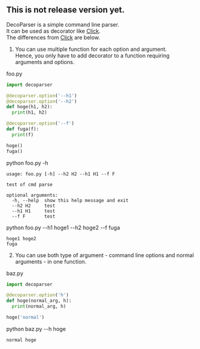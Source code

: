 ## This is not release version yet.

DecoParser is a simple command line parser.  
It can be used as decorator like [Click][].  
The differences from [Click][] are below.  


1. You can use multiple function for each option and argument.  
Hence, you only have to add decorator to a function requiring arguments and options.  

  foo.py
  ```python
  import decoparser

  @decoparser.option('--h1')
  @decoparser.option('--h2')
  def hoge(h1, h2):
    print(h1, h2)

  @decoparser.option('--f')
  def fuga(f):
    print(f)

  hoge()
  fuga()
  ```

  python foo.py -h
  ```
  usage: foo.py [-h] --h2 H2 --h1 H1 --f F

  test of cmd parse

  optional arguments:
    -h, --help  show this help message and exit
    --h2 H2     test
    --h1 H1     test
    --f F       test
  ```
python foo.py --h1 hoge1 --h2 hoge2 --f fuga
 ```
hoge1 hoge2
fuga
```

2. You can use both type of argument - command line options and normal arguments - in one function.  

  baz.py
  ```python
  import decoparser
  
  @decoparser.option('h')
  def hoge(normal_arg, h):
    print(normal_arg, h)
  
  hoge('normal')
  ```
  python baz.py --h hoge
  ```
  normal hoge
  ```



[Click]: http://click.pocoo.org/
